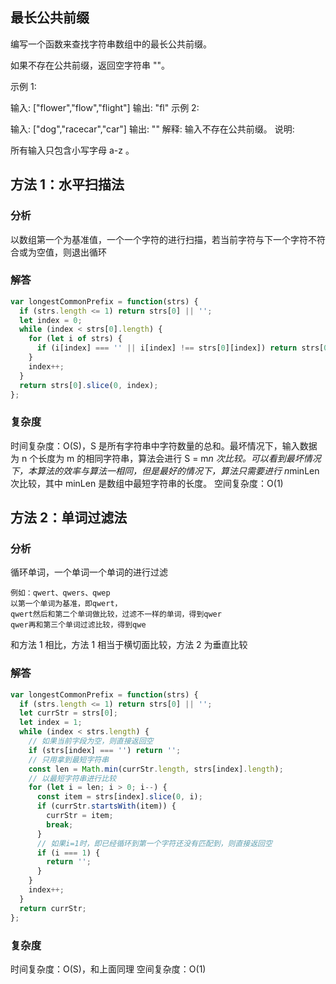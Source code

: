 ## 最长公共前缀

编写一个函数来查找字符串数组中的最长公共前缀。

如果不存在公共前缀，返回空字符串 ""。

示例 1:

输入: ["flower","flow","flight"]
输出: "fl"
示例 2:

输入: ["dog","racecar","car"]
输出: ""
解释: 输入不存在公共前缀。
说明:

所有输入只包含小写字母 a-z 。

## 方法 1：水平扫描法

### 分析

以数组第一个为基准值，一个一个字符的进行扫描，若当前字符与下一个字符不符合或为空值，则退出循环

### 解答

```javascript
var longestCommonPrefix = function(strs) {
  if (strs.length <= 1) return strs[0] || '';
  let index = 0;
  while (index < strs[0].length) {
    for (let i of strs) {
      if (i[index] === '' || i[index] !== strs[0][index]) return strs[0].slice(0, index);
    }
    index++;
  }
  return strs[0].slice(0, index);
};
```

### 复杂度

时间复杂度：O(S)，S 是所有字符串中字符数量的总和。最坏情况下，输入数据为 n 个长度为 m 的相同字符串，算法会进行 S = m*n 次比较。可以看到最坏情况下，本算法的效率与算法一相同，但是最好的情况下，算法只需要进行 n*minLen 次比较，其中 minLen 是数组中最短字符串的长度。
空间复杂度：O(1)

## 方法 2：单词过滤法

### 分析

循环单词，一个单词一个单词的进行过滤

```
例如：qwert、qwers、qwep
以第一个单词为基准，即qwert，
qwert然后和第二个单词做比较，过滤不一样的单词，得到qwer
qwer再和第三个单词过滤比较，得到qwe
```

和方法 1 相比，方法 1 相当于横切面比较，方法 2 为垂直比较

### 解答

```javascript
var longestCommonPrefix = function(strs) {
  if (strs.length <= 1) return strs[0] || '';
  let currStr = strs[0];
  let index = 1;
  while (index < strs.length) {
    // 如果当前字段为空，则直接返回空
    if (strs[index] === '') return '';
    // 只用拿到最短字符串
    const len = Math.min(currStr.length, strs[index].length);
    // 以最短字符串进行比较
    for (let i = len; i > 0; i--) {
      const item = strs[index].slice(0, i);
      if (currStr.startsWith(item)) {
        currStr = item;
        break;
      }
      // 如果i=1时，即已经循环到第一个字符还没有匹配到，则直接返回空
      if (i === 1) {
        return '';
      }
    }
    index++;
  }
  return currStr;
};
```

### 复杂度

时间复杂度：O(S)，和上面同理
空间复杂度：O(1)
